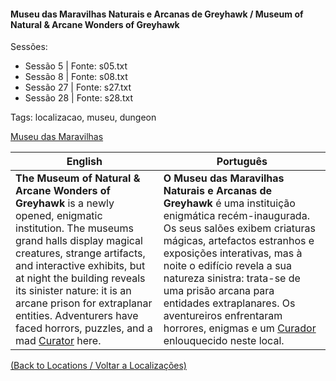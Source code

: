 
#### Museu das Maravilhas Naturais e Arcanas de Greyhawk / Museum of Natural & Arcane Wonders of Greyhawk

Sessões:  
- Sessão 5 | Fonte: s05.txt  
- Sessão 8 | Fonte: s08.txt  
- Sessão 27 | Fonte: s27.txt  
- Sessão 28 | Fonte: s28.txt  

Tags: localizacao, museu, dungeon

[Museu das Maravilhas](museu_das_maravilhas.png)

| English | Português |
|---------|-----------|
| **The Museum of Natural & Arcane Wonders of Greyhawk** is a newly opened, enigmatic institution. The museums grand halls display magical creatures, strange artifacts, and interactive exhibits, but at night the building reveals its sinister nature: it is an arcane prison for extraplanar entities. Adventurers have faced horrors, puzzles, and a mad [Curator](curador.md) here. | **O Museu das Maravilhas Naturais e Arcanas de Greyhawk** é uma instituição enigmática recém-inaugurada. Os seus salões exibem criaturas mágicas, artefactos estranhos e exposições interativas, mas à noite o edifício revela a sua natureza sinistra: trata-se de uma prisão arcana para entidades extraplanares. Os aventureiros enfrentaram horrores, enigmas e um [Curador](curador.md) enlouquecido neste local. |

[(Back to Locations / Voltar a Localizações)](localizacoes.md)



















